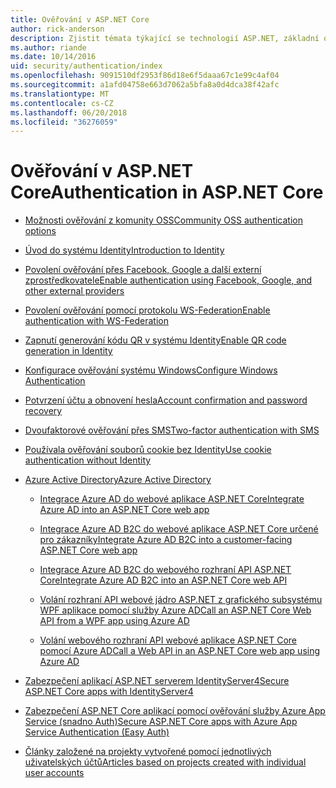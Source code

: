 ```yaml
---
title: Ověřování v ASP.NET Core
author: rick-anderson
description: Zjistit témata týkající se technologií ASP.NET, základní ověřování.
ms.author: riande
ms.date: 10/14/2016
uid: security/authentication/index
ms.openlocfilehash: 9091510df2953f86d18e6f5daaa67c1e99c4af04
ms.sourcegitcommit: a1afd04758e663d7062a5bfa8a0d4dca38f42afc
ms.translationtype: MT
ms.contentlocale: cs-CZ
ms.lasthandoff: 06/20/2018
ms.locfileid: "36276059"
---
```

# <a name="authentication-in-aspnet-core"></a><span data-ttu-id="73a39-103">Ověřování v ASP.NET Core</span><span class="sxs-lookup"><span data-stu-id="73a39-103">Authentication in ASP.NET Core</span></span>

* [<span data-ttu-id="73a39-104">Možnosti ověřování z komunity OSS</span><span class="sxs-lookup"><span data-stu-id="73a39-104">Community OSS authentication options</span></span>](xref:security/authentication/community)

* [<span data-ttu-id="73a39-105">Úvod do systému Identity</span><span class="sxs-lookup"><span data-stu-id="73a39-105">Introduction to Identity</span></span>](xref:security/authentication/identity)

* [<span data-ttu-id="73a39-106">Povolení ověřování přes Facebook, Google a další externí zprostředkovatele</span><span class="sxs-lookup"><span data-stu-id="73a39-106">Enable authentication using Facebook, Google, and other external providers</span></span>](xref:security/authentication/social/index)

* [<span data-ttu-id="73a39-107">Povolení ověřování pomocí protokolu WS-Federation</span><span class="sxs-lookup"><span data-stu-id="73a39-107">Enable authentication with WS-Federation</span></span>](xref:security/authentication/ws-federation)

* [<span data-ttu-id="73a39-108">Zapnutí generování kódu QR v systému Identity</span><span class="sxs-lookup"><span data-stu-id="73a39-108">Enable QR code generation in Identity</span></span>](xref:security/authentication/identity-enable-qrcodes)

* [<span data-ttu-id="73a39-109">Konfigurace ověřování systému Windows</span><span class="sxs-lookup"><span data-stu-id="73a39-109">Configure Windows Authentication</span></span>](xref:security/authentication/windowsauth)

* [<span data-ttu-id="73a39-110">Potvrzení účtu a obnovení hesla</span><span class="sxs-lookup"><span data-stu-id="73a39-110">Account confirmation and password recovery</span></span>](xref:security/authentication/accconfirm)

* [<span data-ttu-id="73a39-111">Dvoufaktorové ověřování přes SMS</span><span class="sxs-lookup"><span data-stu-id="73a39-111">Two-factor authentication with SMS</span></span>](xref:security/authentication/2fa)

* [<span data-ttu-id="73a39-112">Používala ověřování souborů cookie bez Identity</span><span class="sxs-lookup"><span data-stu-id="73a39-112">Use cookie authentication without Identity</span></span>](xref:security/authentication/cookie)

* [<span data-ttu-id="73a39-113">Azure Active Directory</span><span class="sxs-lookup"><span data-stu-id="73a39-113">Azure Active Directory</span></span>](xref:security/authentication/azure-active-directory/index)

  * [<span data-ttu-id="73a39-114">Integrace Azure AD do webové aplikace ASP.NET Core</span><span class="sxs-lookup"><span data-stu-id="73a39-114">Integrate Azure AD into an ASP.NET Core web app</span></span>](https://azure.microsoft.com/documentation/samples/active-directory-dotnet-webapp-openidconnect-aspnetcore/)

  * [<span data-ttu-id="73a39-115">Integrace Azure AD B2C do webové aplikace ASP.NET Core určené pro zákazníky</span><span class="sxs-lookup"><span data-stu-id="73a39-115">Integrate Azure AD B2C into a customer-facing ASP.NET Core web app</span></span>](xref:security/authentication/azure-ad-b2c)

  * [<span data-ttu-id="73a39-116">Integrace Azure AD B2C do webového rozhraní API ASP.NET Core</span><span class="sxs-lookup"><span data-stu-id="73a39-116">Integrate Azure AD B2C into an ASP.NET Core web API</span></span>](xref:security/authentication/azure-ad-b2c-webapi)

  * [<span data-ttu-id="73a39-117">Volání rozhraní API webové jádro ASP.NET z grafického subsystému WPF aplikace pomocí služby Azure AD</span><span class="sxs-lookup"><span data-stu-id="73a39-117">Call an ASP.NET Core Web API from a WPF app using Azure AD</span></span>](https://azure.microsoft.com/documentation/samples/active-directory-dotnet-native-aspnetcore/)

  * [<span data-ttu-id="73a39-118">Volání webového rozhraní API webové aplikace ASP.NET Core pomocí Azure AD</span><span class="sxs-lookup"><span data-stu-id="73a39-118">Call a Web API in an ASP.NET Core web app using Azure AD</span></span>](https://azure.microsoft.com/documentation/samples/active-directory-dotnet-webapp-webapi-openidconnect-aspnetcore/)

* [<span data-ttu-id="73a39-119">Zabezpečení aplikací ASP.NET serverem IdentityServer4</span><span class="sxs-lookup"><span data-stu-id="73a39-119">Secure ASP.NET Core apps with IdentityServer4</span></span>](http://docs.identityserver.io/en/release/)

* [<span data-ttu-id="73a39-120">Zabezpečení ASP.NET Core aplikací pomocí ověřování služby Azure App Service (snadno Auth)</span><span class="sxs-lookup"><span data-stu-id="73a39-120">Secure ASP.NET Core apps with Azure App Service Authentication (Easy Auth)</span></span>](/azure/app-service/app-service-authentication-overview)

* [<span data-ttu-id="73a39-121">Články založené na projekty vytvořené pomocí jednotlivých uživatelských účtů</span><span class="sxs-lookup"><span data-stu-id="73a39-121">Articles based on projects created with individual user accounts</span></span>](xref:security/authentication/individual)
